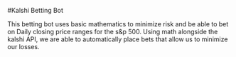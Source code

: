 #Kalshi Betting Bot

This betting bot uses basic mathematics to minimize risk and be able to bet on Daily closing price ranges for the s&p 500. Using math alongside the kalshi API, we are able to automatically place bets that allow us to minimize our losses.
